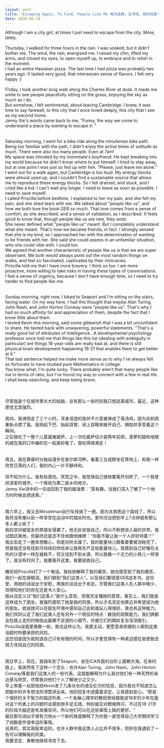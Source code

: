 ```yaml
---
layout: post
title: "Escaping Again, To Find, People Like Me 再次逃离，去寻找，我的同类"
date: 2020-06-14
---
```


Although I am a city girl, at times I just need to escape from the city. More, lately. <br/>
<br/>
Thursday, I walked for three hours in the rain. I was soaked, but it didn't bother me. The wind, the rain, energized me. I raised my chin, lifted my arms, and closed my eyes, to open myself up, to embrace and to relish in the moment. <br/>
I had an entire Hawaiian pizza. The last time I had pizza was probably two years ago. It tasted very good, that interwoven sense of flavors. I felt very happy :) <br/>
<br/>
Friday, I took another long walk along the Charles River at dusk. It made me smile to see people peacefully sitting on the grass, enjoying the sky as much as I do. <br/>
But somehow, I felt sentimental, about leaving Cambridge. I knew, it was time to say farewell, to this city that I once loved deeply, this city that I see as my second home. <br/>
Jenny Xie's words came back to me, "Funny, the way we come to understand a place by wanting to escape it. " <br/>
<br/>
<br/>
Saturday morning, I went for a bike ride along the minuteman bike path. Being too familiar with the path, I didn't enjoy the active times of solitude as much. There were also too many people. Even at 7am! <br/>
My space was intruded by my roommate's boyfriend. He kept breaking into my world because he didn't know where to put himself. I tried to stay away, but at one point I was just so fed up with him. "Please, just leave me alone." <br/>
I went out for a walk again, but Cambridge is too loud. My energy blocks were almost used up, and I couldn't find a sustainable source that allows me to reproduce these energy blocks. So I felt drained, and stuck, and I cried like a kid. I can't wait any longer. I need to leave as soon as possible. I need to save myself. <br/>
I called Priscilla before bedtime. I explained to her my pain, and she felt my pain, and she shed tears with me. We talked about "people like us", and how we both love the book GEB so much. That love comes from a sense of comfort, as she described, and a sense of validation, as I described. It feels good to know that, though people like us are rare, they exist. <br/>
She never defined what "people like us" meant. But I completely understand what she meant. That's how we became friends, in fact. I strongly sensed that she is my kind, so I approached her with the determination of wanting to be friends with her. She said she could assess in an unfamiliar situation, who she could vibe with. I could too. <br/>
We agreed that another characteristic of people like us is that we are super observant. We both would always point out the most random things on walks, and feel so fascinated, captivated by their intricacies. <br/>
Priscilla told me that I have more bravery. I think so too. I am more proactive, more willing to take risks in having these types of conversations. <br/>
I feel a sense of urgency, because I don't have enough time, so I need to try harder to find people like me. <br/>
<br/>
<br/>
Sunday morning, right now, I biked to Seaport and I'm sitting on the stairs, facing water. On my way here, I had this thought that maybe Alan Turing, John Nash, and John Horton Conway were "people like us". That's why I had so much affinity for and appreciation of them, despite the fact that I know little about them. <br/>
I texted Kevin this morning, said some gibberish that I was a bit unconfident to share. He texted back with unwavering, powerful statements. "That's a really good list of attributes of intelligence...A developmental psychology professor once told me that things like this list (dealing with ambiguity in particular) are things 18-year-olds are really bad at, and there is still physical brain development happening 18-21 that enables them to get better at it." <br/>
That last sentence helped me make more sense as to why I've always felt so fortunate to have studied pure Mathematics in college. <br/>
You know what, I'm quite lucky. There probably aren't that many people like me in terms of ratio, but I've found my way to connect with a few in real life. <br/>
I shall keep searching, and keep being brave. <br/>
<br/>
<br/>
<br/>
尽管我是个在城市里长大的姑娘，总有那么一些时刻我只想逃离城市。最近，这种感觉尤其强烈。<br/>
<br/>
周四，我淋雨走了三个小时。浑身湿透的我并不介意被淋成了落汤鸡，因为风和雨重新点燃了我。我扬起下巴、抬起双臂、闭上双眼来敞开自己、拥抱并享受着这个瞬间。<br/>
之后我吃了一整个儿夏威夷披萨。上一次吃披萨估计是两年前把。菠萝的甜和培根的咸在我的口中编织在一起美妙极了。我吃得很满足！<br/>
<br/>
<br/>
周五，我在黄昏时分独自漫步在查尔斯河畔。看着三五成群坐在草地上、和我一样欣赏日落的人们，我的内心一片平静祥和。<br/>
<br/>
但不知为什么，我有些感伤。冥冥之中，我觉得自己很快要离开剑桥了，一个我曾经深爱的城市，一个我视为第二故乡的地方。<br/>
Jenny Xie诗中的一句话回到了我的脑海里：“真有趣，当我们深入了解了一个地方的时候会想逃离。” <br/>
<br/>
<br/>
周六早上，我又去Minuteman自行车线骑了一圈。因为太熟悉这个路线了，所以我并没有像以前一样享受在运动中的独处时光。更何况没想到早上7点钟就有那么多人都上街了！<br/>
我的空间被室友的男朋友侵袭了。他无处安放自己，所以不断想进入我的世界。我试图远离他，但最终还是忍不住地跟他摊牌：“你能不能让我一个人好好待着？” <br/>
我出去走了一圈本想散心，但是剑桥太躁了。我的能量块儿眼看着要被消耗完了，但是我还没有找到可持续的供给来让我再生产这些能量块儿。我感到自己好像在炎热的沙漠中一样在被耗干，但又找到不到水源，所以我像一个无力的小孩儿一样哭了。我没有时间了。我要离开这里。我要拯救自己。<br/>
<br/>
睡前给Priscilla打了一个电话。我给她解释了我的痛苦，她也感受到了我的痛苦，我们一起在掉眼泪。我们聊到“我们这类人“，以及我们都很爱GEB这本书。这份爱，用她的话说出于安慰，用我的话说出于肯定。尽管我们这类人在人群中稀少，但得知他们的存在还是令人安心。<br/>
她从没定义过“我们这类人”是什么意思，但我完全懂她的意思。事实上，我们就是这样成为了朋友。我强烈感知了她是我的同类，所以才去坚定地靠近并希望成为她的朋友。她说她可以在陌生环境中感知自己会和谁玩儿得很好，我也有这种能力。<br/>
我们共同认定了我们这类人还有另外一个明显的特点：敏锐的观察能力。我们俩都会在路上走的时候指出最微不足道的小细节，并被它们的精妙复杂深深吸引。<br/>
Priscilla说我更勇敢一些，我也这样认为。我更主动，更愿意承担跟别人聊到这类话题时所要承担的风险。<br/>
这恐怕是因为我知道自己只有有限的时间，所以才更觉得有一种紧迫感在驱使我去努力寻找自己的同类。<br/>
<br/>
<br/>
周日早上，现在。我骑车到了Seaport，坐在ICA外面的台阶上面朝大海。在来的路上，我突然有了这样一个念头：也许Alan Turing，John Nash，John Horton Conway等是我们这类人的一些代表。这就能解释为什么我对他们有一种天然的亲近感与欣赏，尽管我对他们个人了解地少之又少。<br/>
早上带着一丝胆怯给Kevin发了几条长长的语无伦次的信息，因为我也不知道怎么把脑中的许多想法捋清楚讲出来。他的回复中透露着坚定，让我感到安心。“那是个很好的关于智力的描述列表...一个发展心理学的教授曾经跟我说18岁的少年在面对这个列表上的问题时会感到很手足无措，特别是应对模棱两可。不过在18-21岁的阶段大脑还是有发展空间，所以他们可以在这些事情上做的更好。“ <br/>
最后那句话似乎很有力地从一个新的角度解释了为何我一直觉得自己大学期间学习了纯数是件很幸运的事情。<br/>
说真的，其实我挺幸运的。也许人群中我这类人占比并不很多，但好在我遇到了一些可以理解我的同类。<br/>
我要坚定、勇敢地继续寻找下去。<br/>
